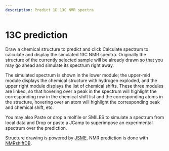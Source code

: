 ```yaml
---
description: Predict 1D 13C NMR spectra
---
```


# 13C prediction

Draw a chemical structure to predict and click Calculate spectrum to calculate and display the simulated 13C NMR spectra. Originally the structure of the currently selected sample will be already drawn so that you may go ahead and simulate its spectrum right away.

The simulated spectrum is shown in the lower module; the upper-mid module displays the chemical structure with hydrogen exploded, and the upper right module displays the list of chemical shifts. These three modules are linked, so that hovering over a peak in the spectrum will highlight the corresponding row in the chemical shift list and the corresponding atoms in the structure, hovering over an atom will highlight the corresponding peak and chemical shift, etc.

You may also Paste or drop a molfile or SMILES to simulate a spectrum from local data and Drop or paste a JCamp to superimpose an experimental spectrum over the prediction.

Structure drawing is powered by [JSME](http://peter-ertl.com/jsme/). NMR prediction is done with [NMRshiftDB](http://nmrshiftdb.nmr.uni-koeln.de/).  


